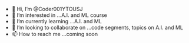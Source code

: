 - 👋 Hi, I’m @Coder001YTOUSJ
- 👀 I’m interested in ...A.I. and ML course
- 🌱 I’m currently learning ...A.I. and ML
- 💞️ I’m looking to collaborate on ...code segments, topics on A.I. and ML
- 📫 How to reach me ...coming soon

<!---
Coder001YTOUSJ/Coder001YTOUSJ is a ✨ special ✨ repository because its `README.md` (this file) appears on your GitHub profile.
You can click the Preview link to take a look at your changes.
